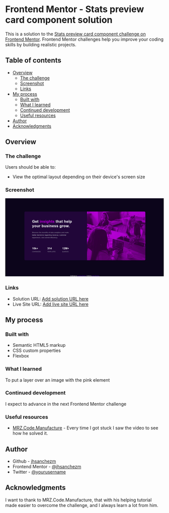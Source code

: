 # Frontend Mentor - Stats preview card component solution

This is a solution to the [Stats preview card component challenge on Frontend Mentor](https://www.frontendmentor.io/challenges/stats-preview-card-component-8JqbgoU62). Frontend Mentor challenges help you improve your coding skills by building realistic projects. 

## Table of contents

- [Overview](#overview)
  - [The challenge](#the-challenge)
  - [Screenshot](#screenshot)
  - [Links](#links)
- [My process](#my-process)
  - [Built with](#built-with)
  - [What I learned](#what-i-learned)
  - [Continued development](#continued-development)
  - [Useful resources](#useful-resources)
- [Author](#author)
- [Acknowledgments](#acknowledgments)


## Overview

### The challenge

Users should be able to:

- View the optimal layout depending on their device's screen size

### Screenshot

![](./screenshot.png)


### Links

- Solution URL: [Add solution URL here](https://your-solution-url.com)
- Live Site URL: [Add live site URL here](https://your-live-site-url.com)

## My process

### Built with

- Semantic HTML5 markup
- CSS custom properties
- Flexbox


### What I learned

To put a layer over an image with the pink element


### Continued development

I expect to advance in the next Frontend Mentor challenge

### Useful resources

- [MRZ.Code.Manufacture](https://www.youtube.com/watch?v=zaHdmJf_ld4&t=1600s) - Every time I got stuck I saw the video to see how he solved it.


## Author

- Github - [jhsanchezm](https://github.com/jhsanchezm)
- Frontend Mentor - [@jhsanchezm](https://www.frontendmentor.io/profile/jhsanchezm)
- Twitter - [@yourusername](https://www.twitter.com/yourusername)


## Acknowledgments

I want to thank to MRZ.Code.Manufacture, that with his helping tutorial made easier to overcome the challenge, and I always learn a lot from him.
